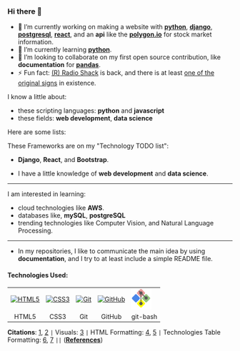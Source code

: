 ### Hi there 👋

- 🔭 I’m currently working on making a website with **[python](https://www.python.org/)**, **[django](https://www.djangoproject.com/)**, **[postgresql](https://www.postgresql.org/)**, **[react](https://react.dev/)**, and an **api** like the **[polygon.io](https://polygon.io/)** for stock market information.
- 🌱 I’m currently learning **[python](https://www.python.org/)**.
- 👯 I’m looking to collaborate on my first open source contribution, like **documentation** for **[pandas](https://pandas.pydata.org/)**.
- ⚡ Fun fact: [(R) Radio Shack](https://radioshack.com/) is back, and there is at least [one of the original signs](https://youtu.be/EY6q5dv_B-o?t=329) in existence.

I know a little about:

- these scripting languages: **python** and **javascript**
- these fields: **web development**, **data science**

Here are some lists: 

<!-- (My TODO / To Learn lists // Technology TODO list:) -->

These Frameworks are on my "Technology TODO list": 

- **Django**, **React**, and **Bootstrap**.

- I have a little knowledge of **web development** and **data science**. 

____

I am interested in learning:

- cloud technologies like **AWS**.
- databases like, **mySQL**, **postgreSQL**
- trending technologies like Computer Vision, and Natural Language Processing.

____

- In my repositories, I like to communicate the main idea by using **documentation**, and I try to at least include a simple README file.

<!--
**CoderSales/CoderSales** is a ✨ _special_ ✨ repository because its `README.md` (this file) appears on your GitHub profile.

Here are some ideas to get you started:

- 🤔 I’m looking for help with ...
- 💬 Ask me about ...
- 📫 How to reach me: ...
- 😄 Pronouns: ...

-->

#### **Technologies Used**:

<table>
    <tr>
        <td><a href="https://en.wikipedia.org/wiki/HTML5" target="_blank">
            <img src="https://upload.wikimedia.org/wikipedia/commons/thumb/6/61/HTML5_logo_and_wordmark.svg/1024px-HTML5_logo_and_wordmark.svg.png" alt="HTML5" width="55"></a></td>
        <td><a href="https://en.wikipedia.org/wiki/CSS" target="_blank">
            <img src="https://upload.wikimedia.org/wikipedia/commons/thumb/d/d5/CSS3_logo_and_wordmark.svg/800px-CSS3_logo_and_wordmark.svg.png" alt="CSS3" width="40"></a></td>
        <td><a href="https://en.wikipedia.org/wiki/Git" target="_blank">
            <img src="https://upload.wikimedia.org/wikipedia/commons/thumb/e/e0/Git-logo.svg/1920px-Git-logo.svg.png" alt="Git" width="62"></a></td>
        <td><a href="https://en.wikipedia.org/wiki/GitHub" target="_blank">
            <img src="https://upload.wikimedia.org/wikipedia/commons/thumb/9/91/Octicons-mark-github.svg/1200px-Octicons-mark-github.svg.png" alt="GitHub" width="45"></a></td>
        <td><a href="https://gitforwindows.org/" target="_blank">
            <img src="/static/images/git-bash.png" alt="git-bash" width="45"></a></td>
    </tr>
    <tr>
        <td><center>HTML5</center></td>
        <td><center>CSS3</center></td>
        <td><center>Git</center></td>
        <td><center>GitHub</center></td>
        <td><center>git-bash</center></td>
    </tr>
</table>


**Citations**: [1](https://github.com/ndelangen?tab=following), [2](https://github.com/bodograumann) `|` Visuals: [3](https://github.com/anuraghazra/github-readme-stats) `|` HTML Formatting: [4](https://chat.openai.com/), [5](https://validator.w3.org/nu/#textarea) `|` Technologies Table Formatting: [6](https://github.com/CoderSales/Portfolio_Project_1/), [7](https://www.google.com/slides/about/) `||` (**[References](https://github.com/CoderSales/CoderSales/blob/main/documentation/References.md)**)
